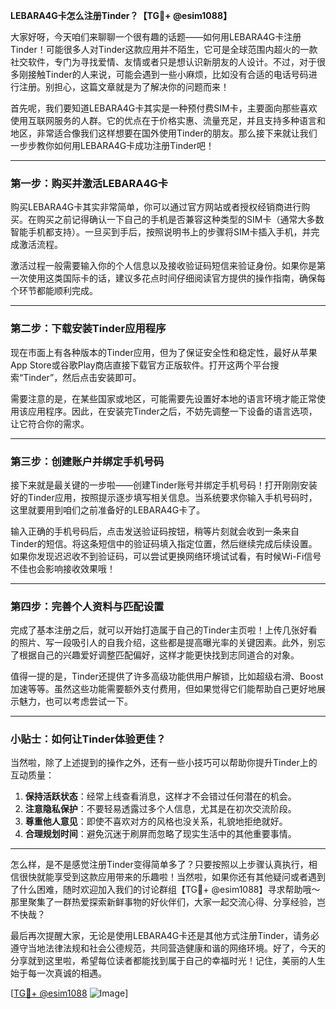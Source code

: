**LEBARA4G卡怎么注册Tinder？【TG💪+ @esim1088】**

大家好呀，今天咱们来聊聊一个很有趣的话题——如何用LEBARA4G卡注册Tinder！可能很多人对Tinder这款应用并不陌生，它可是全球范围内超火的一款社交软件，专门为寻找爱情、友情或者只是想认识新朋友的人设计。不过，对于很多刚接触Tinder的人来说，可能会遇到一些小麻烦，比如没有合适的电话号码进行注册。别担心，这篇文章就是为了解决你的问题而来！

首先呢，我们要知道LEBARA4G卡其实是一种预付费SIM卡，主要面向那些喜欢使用互联网服务的人群。它的优点在于价格实惠、流量充足，并且支持多种语言和地区，非常适合像我们这样想要在国外使用Tinder的朋友。那么接下来就让我们一步步教你如何用LEBARA4G卡成功注册Tinder吧！

---

### 第一步：购买并激活LEBARA4G卡

购买LEBARA4G卡其实非常简单，你可以通过官方网站或者授权经销商进行购买。在购买之前记得确认一下自己的手机是否兼容这种类型的SIM卡（通常大多数智能手机都支持）。一旦买到手后，按照说明书上的步骤将SIM卡插入手机，并完成激活流程。

激活过程一般需要输入你的个人信息以及接收验证码短信来验证身份。如果你是第一次使用这类国际卡的话，建议多花点时间仔细阅读官方提供的操作指南，确保每个环节都能顺利完成。

---

### 第二步：下载安装Tinder应用程序

现在市面上有各种版本的Tinder应用，但为了保证安全性和稳定性，最好从苹果App Store或谷歌Play商店直接下载官方正版软件。打开这两个平台搜索“Tinder”，然后点击安装即可。

需要注意的是，在某些国家或地区，可能需要先设置好本地的语言环境才能正常使用该应用程序。因此，在安装完Tinder之后，不妨先调整一下设备的语言选项，让它符合你的需求。

---

### 第三步：创建账户并绑定手机号码

接下来就是最关键的一步啦——创建Tinder账号并绑定手机号码！打开刚刚安装好的Tinder应用，按照提示逐步填写相关信息。当系统要求你输入手机号码时，这里就要用到咱们之前准备好的LEBARA4G卡了。

输入正确的手机号码后，点击发送验证码按钮，稍等片刻就会收到一条来自Tinder的短信。将这条短信中的验证码填入指定位置，然后继续完成后续设置。如果你发现迟迟收不到验证码，可以尝试更换网络环境试试看，有时候Wi-Fi信号不佳也会影响接收效果哦！

---

### 第四步：完善个人资料与匹配设置

完成了基本注册之后，就可以开始打造属于自己的Tinder主页啦！上传几张好看的照片、写一段吸引人的自我介绍，这些都是提高曝光率的关键因素。此外，别忘了根据自己的兴趣爱好调整匹配偏好，这样才能更快找到志同道合的对象。

值得一提的是，Tinder还提供了许多高级功能供用户解锁，比如超级右滑、Boost加速等等。虽然这些功能需要额外支付费用，但如果觉得它们能帮助自己更好地展示魅力，也可以考虑尝试一下。

---

### 小贴士：如何让Tinder体验更佳？

当然啦，除了上述提到的操作之外，还有一些小技巧可以帮助你提升Tinder上的互动质量：

1. **保持活跃状态**：经常上线查看消息，这样才不会错过任何潜在的机会。
2. **注意隐私保护**：不要轻易透露过多个人信息，尤其是在初次交流阶段。
3. **尊重他人意见**：即使不喜欢对方的风格也没关系，礼貌地拒绝就好。
4. **合理规划时间**：避免沉迷于刷屏而忽略了现实生活中的其他重要事情。

---

怎么样，是不是感觉注册Tinder变得简单多了？只要按照以上步骤认真执行，相信很快就能享受到这款应用带来的乐趣啦！当然啦，如果你还有其他疑问或者遇到了什么困难，随时欢迎加入我们的讨论群组【TG💪+ @esim1088】寻求帮助哦～那里聚集了一群热爱探索新鲜事物的好伙伴们，大家一起交流心得、分享经验，岂不快哉？

最后再次提醒大家，无论是使用LEBARA4G卡还是其他方式注册Tinder，请务必遵守当地法律法规和社会公德规范，共同营造健康和谐的网络环境。好了，今天的分享就到这里啦，希望每位读者都能找到属于自己的幸福时光！记住，美丽的人生始于每一次真诚的相遇。

[[TG💪+ @esim1088](https://t.me/s/esim1088) ![Image](https://i.postimg.cc/4NQfJmqS/Snipaste-2025-05-13-00-14-12.png)]